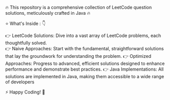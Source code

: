🔥 This repository is a comprehensive collection of LeetCode question solutions, meticulously crafted in Java 🔥 
 
 ⭐ What's Inside : 👇 
 
  👉 LeetCode Solutions: Dive into a vast array of LeetCode problems, each thoughtfully solved.                      
  👉 Naive Approaches: Start with the fundamental, straightforward solutions that lay the groundwork for understanding the problem.
  👉 Optimized Approaches: Progress to advanced, efficient solutions designed to enhance performance and demonstrate best practices.
  👉 Java Implementations: All solutions are implemented in Java, making them accessible to a wide range of developers

   ⚡ Happy Coding! 🎉
